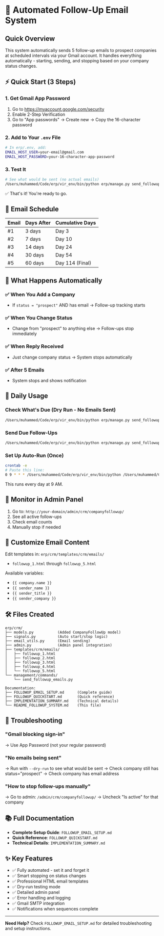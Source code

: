 # 📧 Automated Follow-Up Email System

## Quick Overview

This system automatically sends 5 follow-up emails to prospect companies at scheduled intervals via your Gmail account. It handles everything automatically - starting, sending, and stopping based on your company status changes.

## ⚡ Quick Start (3 Steps)

### 1. Get Gmail App Password
1. Go to https://myaccount.google.com/security
2. Enable 2-Step Verification
3. Go to "App passwords" → Create new → Copy the 16-character password

### 2. Add to Your `.env` File
```bash
# In erp/.env, add:
EMAIL_HOST_USER=your-email@gmail.com
EMAIL_HOST_PASSWORD=your-16-character-app-password
```

### 3. Test It
```bash
# See what would be sent (no actual emails)
/Users/muhammed/Code/erp/vir_env/bin/python erp/manage.py send_followup_emails --dry-run
```

✅ That's it! You're ready to go.

## 📅 Email Schedule

| Email | Days After | Cumulative Days |
|-------|-----------|-----------------|
| #1    | 3 days    | Day 3           |
| #2    | 7 days    | Day 10          |
| #3    | 14 days   | Day 24          |
| #4    | 30 days   | Day 54          |
| #5    | 60 days   | Day 114 (Final) |

## 🤖 What Happens Automatically

### ✅ When You Add a Company
- If `status = "prospect"` AND has email → Follow-up tracking starts

### ✅ When You Change Status
- Change from "prospect" to anything else → Follow-ups stop immediately

### ✅ When Reply Received
- Just change company status → System stops automatically

### ✅ After 5 Emails
- System stops and shows notification

## 🎯 Daily Usage

### Check What's Due (Dry Run - No Emails Sent)
```bash
/Users/muhammed/Code/erp/vir_env/bin/python erp/manage.py send_followup_emails --dry-run
```

### Send Due Follow-Ups
```bash
/Users/muhammed/Code/erp/vir_env/bin/python erp/manage.py send_followup_emails
```

### Set Up Auto-Run (Once)
```bash
crontab -e
# Paste this line:
0 9 * * * /Users/muhammed/Code/erp/vir_env/bin/python /Users/muhammed/Code/erp/erp/manage.py send_followup_emails >> /Users/muhammed/Code/erp/followup_emails.log 2>&1
```
This runs every day at 9 AM.

## 👀 Monitor in Admin Panel

1. Go to: `http://your-domain/admin/crm/companyfollowup/`
2. See all active follow-ups
3. Check email counts
4. Manually stop if needed

## 📝 Customize Email Content

Edit templates in: `erp/crm/templates/crm/emails/`
- `followup_1.html` through `followup_5.html`

Available variables:
- `{{ company.name }}`
- `{{ sender_name }}`
- `{{ sender_title }}`
- `{{ sender_company }}`

## 🛠️ Files Created

```
erp/crm/
├── models.py           (Added CompanyFollowUp model)
├── signals.py          (Auto start/stop logic)
├── email_utils.py      (Email sending)
├── admin.py            (Admin panel integration)
├── templates/crm/emails/
│   ├── followup_1.html
│   ├── followup_2.html
│   ├── followup_3.html
│   ├── followup_4.html
│   └── followup_5.html
└── management/commands/
    └── send_followup_emails.py

Documentation:
├── FOLLOWUP_EMAIL_SETUP.md      (Complete guide)
├── FOLLOWUP_QUICKSTART.md       (Quick reference)
├── IMPLEMENTATION_SUMMARY.md    (Technical details)
└── README_FOLLOWUP_SYSTEM.md    (This file)
```

## 🐛 Troubleshooting

### "Gmail blocking sign-in"
→ Use App Password (not your regular password)

### "No emails being sent"
→ Run with `--dry-run` to see what would be sent
→ Check company still has status="prospect"
→ Check company has email address

### "How to stop follow-ups manually"
→ Go to admin: `/admin/crm/companyfollowup/`
→ Uncheck "Is active" for that company

## 📚 Full Documentation

- **Complete Setup Guide**: `FOLLOWUP_EMAIL_SETUP.md`
- **Quick Reference**: `FOLLOWUP_QUICKSTART.md`
- **Technical Details**: `IMPLEMENTATION_SUMMARY.md`

## ✨ Key Features

- ✅ Fully automated - set it and forget it
- ✅ Smart stopping on status changes
- ✅ Professional HTML email templates
- ✅ Dry-run testing mode
- ✅ Detailed admin panel
- ✅ Error handling and logging
- ✅ Gmail SMTP integration
- ✅ Notifications when sequences complete

---

**Need Help?** Check `FOLLOWUP_EMAIL_SETUP.md` for detailed troubleshooting and setup instructions.
